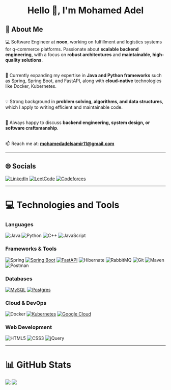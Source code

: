 <h1 align="center">Hello 👋, I'm Mohamed Adel</h1>

<h2>💫 About Me</h2>

:computer: Software Engineer at **noon**, working on fulfillment and logistics systems for q-commerce platforms. Passionate about **scalable backend engineering**, with a focus on **robust architectures** and **maintainable, high-quality solutions**.<br><br>

🌱 Currently expanding my expertise in **Java and Python frameworks** such as Spring, Spring Boot, and FastAPI, along with **cloud-native** technologies like Docker, Kubernetes.<br><br>

💡 Strong background in **problem solving, algorithms, and data structures**, which I apply to writing efficient and maintainable code.<br><br>

💬 Always happy to discuss **backend engineering, system design, or software craftsmanship**.<br><br>

📫 Reach me at: **mohamedadelsamir11@gmail.com**

---

## 🌐 Socials
[![LinkedIn](https://img.shields.io/badge/LinkedIn-0A66C2?style=for-the-badge&logo=linkedin&logoColor=fff)](https://linkedin.com/in/moadelsamir) 
[![LeetCode](https://img.shields.io/badge/LeetCode-000000?style=for-the-badge&logo=LeetCode&logoColor=#d16c06)](https://leetcode.com/Dola_/) 
[![Codeforces](https://img.shields.io/badge/Codeforces-445f9d?style=for-the-badge&logo=Codeforces&logoColor=white)](https://codeforces.com/profile/Dola_)

---

# 💻 Technologies and Tools

### Languages
![Java](https://img.shields.io/badge/java-%23ED8B00.svg?style=for-the-badge&logo=openjdk&logoColor=white) 
![Python](https://img.shields.io/badge/python-3670A0?style=for-the-badge&logo=python&logoColor=ffdd54) 
![C++](https://img.shields.io/badge/c++-%2300599C.svg?style=for-the-badge&logo=c%2B%2B&logoColor=white) 
![JavaScript](https://img.shields.io/badge/javascript-%23323330.svg?style=for-the-badge&logo=javascript&logoColor=%23F7DF1E) 

### Frameworks & Tools
![Spring](https://img.shields.io/badge/spring-%236DB33F.svg?style=for-the-badge&logo=spring&logoColor=white) 
[![Spring Boot](https://img.shields.io/badge/Spring%20Boot-6DB33F?style=for-the-badge&logo=springboot&logoColor=fff)](#) 
[![FastAPI](https://img.shields.io/badge/FastAPI-009485?style=for-the-badge&logo=fastapi&logoColor=white)](#) 
![Hibernate](https://img.shields.io/badge/Hibernate-59666C?style=for-the-badge&logo=Hibernate&logoColor=white) 
![RabbitMQ](https://img.shields.io/badge/Rabbitmq-FF6600?style=for-the-badge&logo=rabbitmq&logoColor=white) 
![Git](https://img.shields.io/badge/git-%23F05033.svg?style=for-the-badge&logo=git&logoColor=white) 
![Maven](https://img.shields.io/badge/Maven-orange?style=for-the-badge&logo=apache) 
![Postman](https://img.shields.io/badge/Postman-FF6C37?style=for-the-badge&logo=postman&logoColor=white) 

### Databases
[![MySQL](https://img.shields.io/badge/MySQL-4479A1?style=for-the-badge&logo=mysql&logoColor=fff)](#) 
[![Postgres](https://img.shields.io/badge/Postgres-316192?style=for-the-badge&logo=postgresql&logoColor=white)](#) 

### Cloud & DevOps
![Docker](https://img.shields.io/badge/docker-%230db7ed.svg?style=for-the-badge&logo=docker&logoColor=white) 
[![Kubernetes](https://img.shields.io/badge/Kubernetes-326CE5?style=for-the-badge&logo=kubernetes&logoColor=fff)](#) 
[![Google Cloud](https://img.shields.io/badge/Google%20Cloud-4285F4?style=for-the-badge&logo=google-cloud&logoColor=white)](#) 

### Web Development
![HTML5](https://img.shields.io/badge/html5-%23E34F26.svg?style=for-the-badge&logo=html5&logoColor=white) 
![CSS3](https://img.shields.io/badge/css3-%231572B6.svg?style=for-the-badge&logo=css3&logoColor=white) 
![jQuery](https://img.shields.io/badge/jquery-%230769AD.svg?style=for-the-badge&logo=jquery&logoColor=white) 

---

# 📊 GitHub Stats
![](https://github-readme-streak-stats.herokuapp.com/?user=Mohamed-Adel2&theme=vision-friendly-dark&hide_border=false)  ![](https://github-readme-stats.vercel.app/api/top-langs/?username=Mohamed-Adel2&theme=vision-friendly-dark&hide_border=false&include_all_commits=false&count_private=false&layout=compact)  